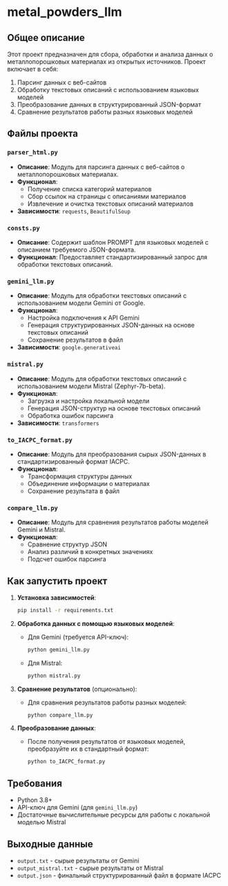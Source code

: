 # metal_powders_llm
## Общее описание

Этот проект предназначен для сбора, обработки и анализа данных о металлопорошковых материалах из открытых источников. Проект включает в себя:

1. Парсинг данных с веб-сайтов
2. Обработку текстовых описаний с использованием языковых моделей
3. Преобразование данных в структурированный JSON-формат
4. Сравнение результатов работы разных языковых моделей

## Файлы проекта

### `parser_html.py`
- **Описание**: Модуль для парсинга данных с веб-сайтов о металлопорошковых материалах.
- **Функционал**:
  - Получение списка категорий материалов
  - Сбор ссылок на страницы с описаниями материалов
  - Извлечение и очистка текстовых описаний материалов
- **Зависимости**: `requests`, `BeautifulSoup`

### `consts.py`
- **Описание**: Содержит шаблон PROMPT для языковых моделей с описанием требуемого JSON-формата.
- **Функционал**: Предоставляет стандартизированный запрос для обработки текстовых описаний.

### `gemini_llm.py`
- **Описание**: Модуль для обработки текстовых описаний с использованием модели Gemini от Google.
- **Функционал**:
  - Настройка подключения к API Gemini
  - Генерация структурированных JSON-данных на основе текстовых описаний
  - Сохранение результатов в файл
- **Зависимости**: `google.generativeai`

### `mistral.py`
- **Описание**: Модуль для обработки текстовых описаний с использованием модели Mistral (Zephyr-7b-beta).
- **Функционал**:
  - Загрузка и настройка локальной модели
  - Генерация JSON-структур на основе текстовых описаний
  - Обработка ошибок парсинга
- **Зависимости**: `transformers`

### `to_IACPC_format.py`
- **Описание**: Модуль для преобразования сырых JSON-данных в стандартизированный формат IACPC.
- **Функционал**:
  - Трансформация структуры данных
  - Объединение информации о материалах
  - Сохранение результата в файл

### `compare_llm.py`
- **Описание**: Модуль для сравнения результатов работы моделей Gemini и Mistral.
- **Функционал**:
  - Сравнение структур JSON
  - Анализ различий в конкретных значениях
  - Подсчет ошибок парсинга

## Как запустить проект

1. **Установка зависимостей**:
   ```bash
   pip install -r requirements.txt
   ```

3. **Обработка данных с помощью языковых моделей**:
   - Для Gemini (требуется API-ключ):
     ```bash
     python gemini_llm.py
     ```
   - Для Mistral:
     ```bash
     python mistral.py
     ```
     
5. **Сравнение результатов** (опционально):
   - Для сравнения результатов работы разных моделей:
     ```bash
     python compare_llm.py
     ```
     
4. **Преобразование данных**:
   - После получения результатов от языковых моделей, преобразуйте их в стандартный формат:
     ```bash
     python to_IACPC_format.py
     ```



## Требования

- Python 3.8+
- API-ключ для Gemini (для `gemini_llm.py`)
- Достаточные вычислительные ресурсы для работы с локальной моделью Mistral

## Выходные данные

- `output.txt` - сырые результаты от Gemini
- `output_mistral.txt` - сырые результаты от Mistral
- `output.json` - финальный структурированный файл в формате IACPC
